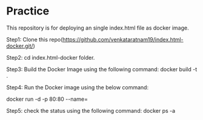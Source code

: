 # Practice
This repository is for deploying an single index.html file as docker image.

Step1: Clone this repo(https://github.com/venkataratnam19/index.html-docker.git/)

Step2: cd index.html-docker folder.

Step3: Build the Docker Image using the following command: docker build -t <nameofyourimage> .
  
Step4: Run the Docker image using the below command:

docker run -d -p 80:80 --name= <nameofyourcontainer> <nameofyourimage>
  
Step5: check the status using the following command: docker ps  -a

